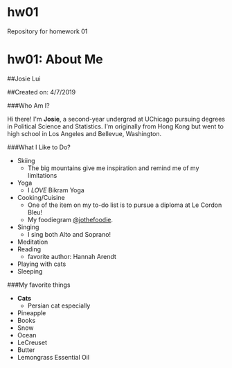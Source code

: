 # hw01
Repository for homework 01

# hw01: About Me

##Josie Lui

##Created on: 4/7/2019 

###Who Am I? 

Hi there! I'm **Josie**, a second-year undergrad at UChicago pursuing degrees in Political Science and Statistics. I'm originally from Hong Kong but went to high school in Los Angeles and Bellevue, Washington. 

###What I Like to Do? 

* Skiing 
	* The big mountains give me inspiration and remind me of my limitations 
* Yoga 
	* I *LOVE* Bikram Yoga
* Cooking/Cuisine 
	* One of the item on my to-do list is to pursue a diploma at Le Cordon Bleu! 
	* My foodiegram [@jothefoodie](https://www.instagram.com/jothefoodie_/). 
* Singing 
	* I sing both Alto and Soprano!  
* Meditation 
* Reading 
	* favorite author: Hannah Arendt
* Playing with cats
* Sleeping   

###My favorite things 
* **Cats** 
	* Persian cat especially 
* Pineapple 
* Books 
* Snow 
* Ocean 
* LeCreuset
* Butter 
* Lemongrass Essential Oil


